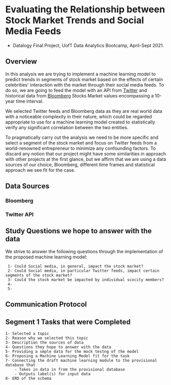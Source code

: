
# Evaluating the Relationship between Stock Market Trends and Social Media Feeds
* Datalogy Final Project, UofT Data Analytics Bootcamp, April-Sept 2021.

## Overview

In this analysis we are trying to implement a machine learning model to predict trends in segments of stock market based on the effects of certain celebrities' interaction with the market through their social media feeds. To do so, we are going to feed the model with an API from [Twitter](https://twitter.com/?lang=en) and historical data from [Bloomberg](https://www.bloomberg.com/markets/stocks) Stocks Market values encompassing a 10-year time interval. 

We selected Twitter feeds and Bloomberg data as they are real world data with a noticeable complexity in their nature, which could be regarded appropriate to use for a machine learning model created to statistically verify any significant correlation between the two entities.

To pragmatically carry out the analysis we need to be more specific and select a segment of the stock market and focus on Twitter feeds from a world-renowned entrepreneur to minimize any confounding factors. To discard any notion that our project might have some similarities in approach with other projects at the first glance, but we affirm that we are using a data sources of our choice, Bloomberg, different time frames and statistical approach we see fit for the case. 

## Data Sources

   ### Bloomberg






   ### Twitter API



## Study Questions we hope to answer with the data
We strive to answer the following questions through the implementation of the proposed machine learning model:

     1- Could Social media, in general, impact the stock market?
     2- Could Social media, in particular Twitter feeds, impact certain segments of the stock market?
     3- Could the stock market be impacted by individual scocity members?
     4-
     5-


## Communication Protocol




## Segment 1 Tasks that were Completed

    1- Selected a topic
    2- Reason why we selected this topic
    3- Description the sources of data
    4- Questions they hope to answer with the data
    5- Providing a smple data for the mock testng of the model
    6- Proposing a Machine Learning Model fit for the task 
    7- Connecting the draft machine learning module to the provisional database that
        - Takes in data in from the provisional database
        - Outputs label(s) for input data
    8- ERD of the schema














